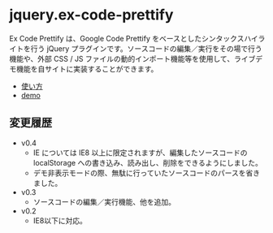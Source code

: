 jquery.ex-code-prettify
=======================

Ex Code Prettify は、Google Code Prettify をベースとしたシンタックスハイライトを行う jQuery プラグインです。ソースコードの編集／実行をその場で行う機能や、外部 CSS / JS ファイルの動的インポート機能等を使用して、ライブデモ機能を自サイトに実装することができます。

- [使い方](http://www.cyokodog.net/blog/ex-code-prettify-doc/)
- [demo](http://cyokodog.github.io/jquery.ex-code-prettify/demo.html) 

## 変更履歴

- v0.4
	- IE については IE8 以上に限定されますが、編集したソースコードの localStorage への書き込み、読み出し、削除をできるようにしました。
	- デモ非表示モードの際、無駄に行っていたソースコードのパースを省きました。
- v0.3 
	- ソースコードの編集／実行機能、他を追加。
- v0.2 
	- IE8以下に対応。
